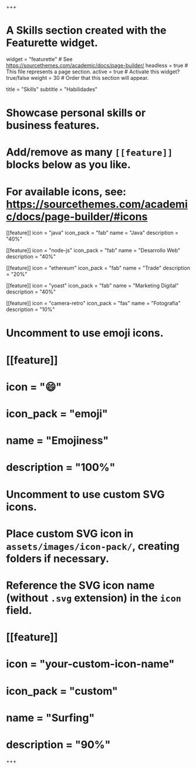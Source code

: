 +++
# A Skills section created with the Featurette widget.
widget = "featurette"  # See https://sourcethemes.com/academic/docs/page-builder/
headless = true  # This file represents a page section.
active = true  # Activate this widget? true/false
weight = 30  # Order that this section will appear.

title = "Skills"
subtitle = "Habilidades"

# Showcase personal skills or business features.
# 
# Add/remove as many `[[feature]]` blocks below as you like.
# 
# For available icons, see: https://sourcethemes.com/academic/docs/page-builder/#icons

[[feature]]
  icon = "java"
  icon_pack = "fab"
  name = "Java"
  description = "40%"
  
[[feature]]
  icon = "node-js"
  icon_pack = "fab"
  name = "Desarrollo Web"
  description = "40%"  
  

[[feature]]
  icon = "ethereum"
  icon_pack = "fab"
  name = "Trade"
  description = "20%"  
  
[[feature]]
  icon = "yoast"
  icon_pack = "fab"
  name = "Marketing Digital"
  description = "40%"


[[feature]]
  icon = "camera-retro"
  icon_pack = "fas"
  name = "Fotografia"
  description = "10%"


# Uncomment to use emoji icons.
# [[feature]]
#  icon = ":smile:"
#  icon_pack = "emoji"
#  name = "Emojiness"
#  description = "100%"  

# Uncomment to use custom SVG icons.
# Place custom SVG icon in `assets/images/icon-pack/`, creating folders if necessary.
# Reference the SVG icon name (without `.svg` extension) in the `icon` field.
# [[feature]]
#  icon = "your-custom-icon-name"
#  icon_pack = "custom"
#  name = "Surfing"
#  description = "90%"

+++

